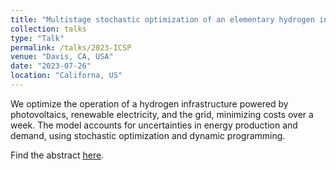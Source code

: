 ```yaml
---
title: "Multistage stochastic optimization of an elementary hydrogen infrastructure"
collection: talks
type: "Talk"
permalink: /talks/2023-ICSP
venue: "Davis, CA, USA"
date: "2023-07-26"
location: "Californa, US"
---
```

We optimize the operation of a hydrogen infrastructure powered by photovoltaics, renewable electricity, and the grid, minimizing costs over a week. The model accounts for uncertainties in energy production and demand, using stochastic optimization and dynamic programming.

Find the abstract [here](https://na-prod-aventri-files.s3.amazonaws.com/html_file_uploads/bf1c8715b417b8e17dafa56a8a7d9f55_programv3.pdf?response-content-disposition=inline%3Bfilename%3D%22programv3.pdf%22&response-content-type=application%2Fpdf&AWSAccessKeyId=AKIA3OQUANZMGCIZWZ6F&Expires=1737893438&Signature=76%2F9gMsKXesDcDwTS8im5ZIPOW4%3D).

